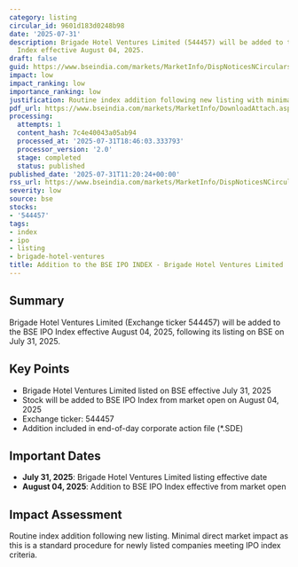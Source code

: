 ```yaml
---
category: listing
circular_id: 9601d183d0248b98
date: '2025-07-31'
description: Brigade Hotel Ventures Limited (544457) will be added to the BSE IPO
  Index effective August 04, 2025.
draft: false
guid: https://www.bseindia.com/markets/MarketInfo/DispNoticesNCirculars.aspx?Noticeid={D6D6998F-8AE1-4983-92A8-8CE6C8D27622}&noticeno=20250731-13&dt=07/31/2025&icount=13&totcount=60&flag=0
impact: low
impact_ranking: low
importance_ranking: low
justification: Routine index addition following new listing with minimal market impact
pdf_url: https://www.bseindia.com/markets/MarketInfo/DownloadAttach.aspx?id=20250731-13&attachedId=
processing:
  attempts: 1
  content_hash: 7c4e40043a05ab94
  processed_at: '2025-07-31T18:46:03.333793'
  processor_version: '2.0'
  stage: completed
  status: published
published_date: '2025-07-31T11:20:24+00:00'
rss_url: https://www.bseindia.com/markets/MarketInfo/DispNoticesNCirculars.aspx?Noticeid={D6D6998F-8AE1-4983-92A8-8CE6C8D27622}&noticeno=20250731-13&dt=07/31/2025&icount=13&totcount=60&flag=0
severity: low
source: bse
stocks:
- '544457'
tags:
- index
- ipo
- listing
- brigade-hotel-ventures
title: Addition to the BSE IPO INDEX - Brigade Hotel Ventures Limited
---
```


## Summary

Brigade Hotel Ventures Limited (Exchange ticker 544457) will be added to the BSE IPO Index effective August 04, 2025, following its listing on BSE on July 31, 2025.

## Key Points

- Brigade Hotel Ventures Limited listed on BSE effective July 31, 2025
- Stock will be added to BSE IPO Index from market open on August 04, 2025
- Exchange ticker: 544457
- Addition included in end-of-day corporate action file (*.SDE)

## Important Dates

- **July 31, 2025**: Brigade Hotel Ventures Limited listing effective date
- **August 04, 2025**: Addition to BSE IPO Index effective from market open

## Impact Assessment

Routine index addition following new listing. Minimal direct market impact as this is a standard procedure for newly listed companies meeting IPO index criteria.